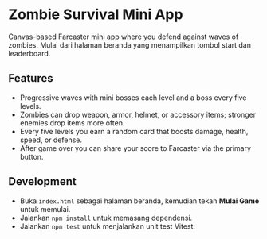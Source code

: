# Zombie Survival Mini App

Canvas-based Farcaster mini app where you defend against waves of zombies.
Mulai dari halaman beranda yang menampilkan tombol start dan leaderboard.

## Features
- Progressive waves with mini bosses each level and a boss every five levels.
- Zombies can drop weapon, armor, helmet, or accessory items; stronger enemies drop items more often.
- Every five levels you earn a random card that boosts damage, health, speed, or defense.
- After game over you can share your score to Farcaster via the primary button.

## Development
- Buka `index.html` sebagai halaman beranda, kemudian tekan **Mulai Game** untuk memulai.
- Jalankan `npm install` untuk memasang dependensi.
- Jalankan `npm test` untuk menjalankan unit test Vitest.
